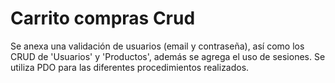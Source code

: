 # Carrito compras Crud

Se anexa una validación de usuarios (email y contraseña), así como los CRUD de 'Usuarios' y 'Productos', además se agrega el uso de sesiones.
Se utiliza PDO para las diferentes procedimientos realizados.
